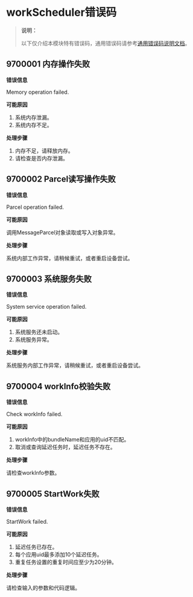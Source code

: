 # workScheduler错误码

> **说明：**
>
> 以下仅介绍本模块特有错误码，通用错误码请参考[通用错误码说明文档](errorcode-universal.md)。

## 9700001 内存操作失败

**错误信息**

Memory operation failed.

**可能原因**

1. 系统内存泄漏。
2. 系统内存不足。

**处理步骤**

1. 内存不足，请释放内存。
2. 请检查是否内存泄漏。

## 9700002 Parcel读写操作失败

**错误信息**

Parcel operation failed.

**可能原因**

调用MessageParcel对象读取或写入对象异常。

**处理步骤**

系统内部工作异常，请稍候重试，或者重启设备尝试。

## 9700003 系统服务失败

**错误信息**

System service operation failed.

**可能原因**

1. 系统服务还未启动。
2. 系统服务异常。

**处理步骤**

系统服务内部工作异常，请稍候重试，或者重启设备尝试。

## 9700004 workInfo校验失败

**错误信息**

Check workInfo failed.

**可能原因**

1. workInfo中的bundleName和应用的uid不匹配。
2. 取消或查询延迟任务时，延迟任务不存在。

**处理步骤**

请检查workInfo参数。

## 9700005 StartWork失败

**错误信息**

StartWork failed.

**可能原因**

1. 延迟任务已存在。
2. 每个应用uid最多添加10个延迟任务。
3. 重复任务设置的重复时间应至少为20分钟。

**处理步骤**

请检查输入的参数和代码逻辑。

